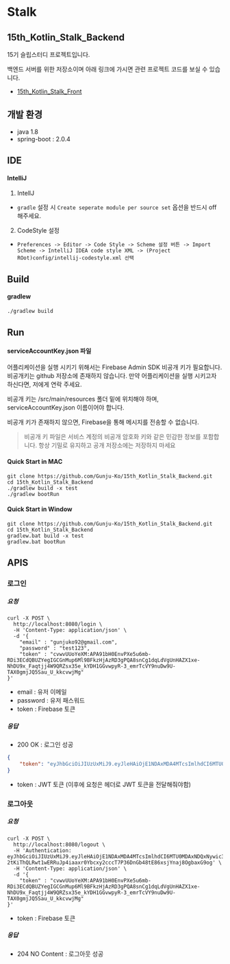 # Stalk

## 15th_Kotlin_Stalk_Backend
15기 슬립스터디 프로젝트입니다.

백엔드 서버를 위한 저장소이며 아래 링크에 가시면 관련 프로젝트 코드를 보실 수 있습니다.

* [15th_Kotlin_Stalk_Front](https://github.com/RudiaMoon/15th_Kotlin_Stalk_Front)


## 개발 환경
- java 1.8
- spring-boot : 2.0.4

## IDE

#### IntelliJ
1. IntellJ
  * `gradle` 설정 시 `Create seperate module per source set` 옵션을 반드시 off 해주세요. 
2. CodeStyle 설정
  * `Preferences -> Editor -> Code Style -> Scheme 설정 버튼 -> Import Scheme -> IntelliJ IDEA code style XML -> (Project ROot)config/intellij-codestyle.xml 선택`
  
## Build

#### gradlew
```bash
./gradlew build
```

## Run

#### serviceAccountKey.json 파일

어플리케이션을 실행 시키기 위해서는 Firebase Admin SDK 비공개 키가 필요합니다. 비공개키는 github 저장소에 존재하지 않습니다.
만약 어플리케이션을 실행 시키고자 하신다면, 저에게 연락 주세요.

비공개 키는 /src/main/resources 폴더 밑에 위치해야 하며, serviceAccountKey.json 이름이어야 합니다.

비공개 키가 존재하지 않으면, Firebase을 통해 메시지를 전송할 수 없습니다.

> 비공개 키 파일은 서비스 계정의 비공개 암호화 키와 같은 민감한 정보를 포함합니다. 항상 기밀로 유지하고 공개 저장소에는 저장하지 마세요

#### Quick Start in MAC

```
git clone https://github.com/Gunju-Ko/15th_Kotlin_Stalk_Backend.git
cd 15th_Kotlin_Stalk_Backend
./gradlew build -x test
./gradlew bootRun 
```

#### Quick Start in Window

```
git clone https://github.com/Gunju-Ko/15th_Kotlin_Stalk_Backend.git
cd 15th_Kotlin_Stalk_Backend
gradlew.bat build -x test
gradlew.bat bootRun
```

## APIS

### 로그인

##### 요청

```
curl -X POST \
  http://localhost:8080/login \
  -H 'Content-Type: application/json' \
  -d '{
	"email" : "gunjuko92@gmail.com",
	"password" : "test123",
	"token" : "cvwvUUoYeXM:APA91bH0EnvPXe5u6mb-RDi3ECdQBUZYegIGCGnMup6Ml9BFkzHjAzRD3gPQA8snCg1dqLdVgUnHAZX1xe-NhDU9x_Faqtjj4W9QRZsx35e_kYDH1GGvwpyR-3_emrTcVY9nuDw9U-TAX0gmjJQ5Sau_U_kkcvwjMg"
}'

```

* email : 유저 이메일
* password : 유저 패스워드
* token : Firebase 토큰

##### 응답

* 200 OK : 로그인 성공

```json
{
    "token": "eyJhbGciOiJIUzUxMiJ9.eyJleHAiOjE1NDAxMDA4MTcsImlhdCI6MTU0MDAxNDQxNywic3ViIjoiZ3VuanVrbzkyQGdtYWlsLmNvbSJ9.ksRQuEkhagcwNwmyVB-2tKiThQLRwt1wERRuJp4iaaxr0Ybcxy2cccT7P36DnGb48tE86xsjYnaj8OgbaxG9og"
}
```

* token : JWT 토큰 (이후에 요청은 헤더로 JWT 토큰을 전달해줘야함)

### 로그아웃

##### 요청

```
curl -X POST \
  http://localhost:8080/logout \
  -H 'Authentication: eyJhbGciOiJIUzUxMiJ9.eyJleHAiOjE1NDAxMDA4MTcsImlhdCI6MTU0MDAxNDQxNywic3ViIjoiZ3VuanVrbzkyQGdtYWlsLmNvbSJ9.ksRQuEkhagcwNwmyVB-2tKiThQLRwt1wERRuJp4iaaxr0Ybcxy2cccT7P36DnGb48tE86xsjYnaj8OgbaxG9og' \
  -H 'Content-Type: application/json' \
  -d '{
	"token" : "cvwvUUoYeXM:APA91bH0EnvPXe5u6mb-RDi3ECdQBUZYegIGCGnMup6Ml9BFkzHjAzRD3gPQA8snCg1dqLdVgUnHAZX1xe-NhDU9x_Faqtjj4W9QRZsx35e_kYDH1GGvwpyR-3_emrTcVY9nuDw9U-TAX0gmjJQ5Sau_U_kkcvwjMg"
}'
```

* token : Firebase 토큰

##### 응답

* 204 NO Content : 로그아웃 성공
